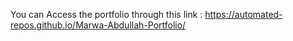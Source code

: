 You can Access the portfolio through this link : 
https://automated-repos.github.io/Marwa-Abdullah-Portfolio/
